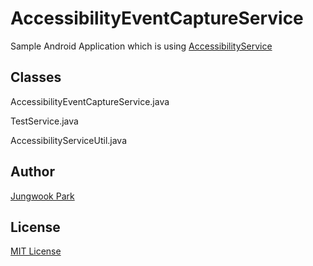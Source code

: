 # AccessibilityEventCaptureService

Sample Android Application which is using [AccessibilityService](http://developer.android.com/reference/android/accessibilityservice/AccessibilityService.html)

## Classes

AccessibilityEventCaptureService.java

TestService.java

AccessibilityServiceUtil.java

## Author
[Jungwook Park](https://github.com/genju83)

## License

[MIT License](http://en.wikipedia.org/wiki/MIT_License)

